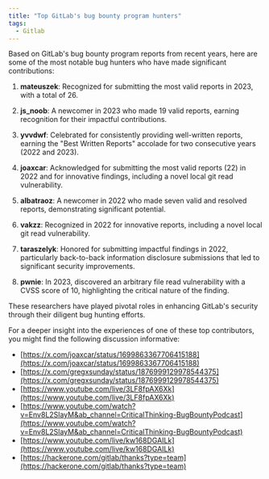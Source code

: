 ```yaml
---
title: "Top GitLab's bug bounty program hunters"
tags:
  - Gitlab
---
```


Based on GitLab's bug bounty program reports from recent years, here are some of the most notable bug hunters who have made significant contributions:

1. **mateuszek**: Recognized for submitting the most valid reports in 2023, with a total of 26. 

2. **js_noob**: A newcomer in 2023 who made 19 valid reports, earning recognition for their impactful contributions. 

3. **yvvdwf**: Celebrated for consistently providing well-written reports, earning the "Best Written Reports" accolade for two consecutive years (2022 and 2023). 

4. **joaxcar**: Acknowledged for submitting the most valid reports (22) in 2022 and for innovative findings, including a novel local git read vulnerability. 

5. **albatraoz**: A newcomer in 2022 who made seven valid and resolved reports, demonstrating significant potential. 

6. **vakzz**: Recognized in 2022 for innovative reports, including a novel local git read vulnerability. 

7. **taraszelyk**: Honored for submitting impactful findings in 2022, particularly back-to-back information disclosure submissions that led to significant security improvements. 

8. **pwnie**: In 2023, discovered an arbitrary file read vulnerability with a CVSS score of 10, highlighting the critical nature of the finding. 

These researchers have played pivotal roles in enhancing GitLab's security through their diligent bug hunting efforts.

For a deeper insight into the experiences of one of these top contributors, you might find the following discussion informative:

 - [https://x.com/joaxcar/status/1699863367706415188](https://x.com/joaxcar/status/1699863367706415188)
 - [https://x.com/gregxsunday/status/1876999129978544375](https://x.com/gregxsunday/status/1876999129978544375)
 - [https://www.youtube.com/live/3LF8fpAX6Xk](https://www.youtube.com/live/3LF8fpAX6Xk)
 - [https://www.youtube.com/watch?v=Env8L2SlayM&ab_channel=CriticalThinking-BugBountyPodcast](https://www.youtube.com/watch?v=Env8L2SlayM&ab_channel=CriticalThinking-BugBountyPodcast)
 - [https://www.youtube.com/live/kw168DGAILk](https://www.youtube.com/live/kw168DGAILk)
 - [https://hackerone.com/gitlab/thanks?type=team](https://hackerone.com/gitlab/thanks?type=team)
